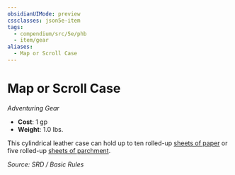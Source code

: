 ```yaml
---
obsidianUIMode: preview
cssclasses: json5e-item
tags:
  - compendium/src/5e/phb
  - item/gear
aliases:
  - Map or Scroll Case
---
```

# Map or Scroll Case
*Adventuring Gear*  

- **Cost**: 1 gp
- **Weight**: 1.0 lbs.

This cylindrical leather case can hold up to ten rolled-up [sheets of paper](compendium/items/paper-one-sheet.md) or five rolled-up [sheets of parchment](compendium/items/parchment-one-sheet.md).

*Source: SRD / Basic Rules*